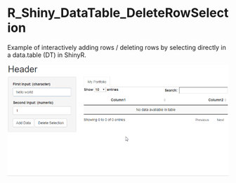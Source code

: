 # R_Shiny_DataTable_DeleteRowSelection
Example of interactively adding rows / deleting rows by selecting directly in a data.table (DT) in ShinyR.

![](media/presentation_gif.gif)

